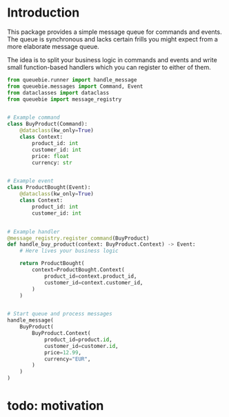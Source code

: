 # Introduction

This package provides a simple message queue for commands and events. The queue is synchronous and lacks certain frills
you might expect from a more elaborate message queue.

The idea is to split your business logic in commands and events and write small function-based handlers which you can
register to either of them.

```python
from queuebie.runner import handle_message
from queuebie.messages import Command, Event
from dataclasses import dataclass
from queuebie import message_registry


# Example command
class BuyProduct(Command):
    @dataclass(kw_only=True)
    class Context:
        product_id: int
        customer_id: int
        price: float
        currency: str


# Example event
class ProductBought(Event):
    @dataclass(kw_only=True)
    class Context:
        product_id: int
        customer_id: int


# Example handler
@message_registry.register_command(BuyProduct)
def handle_buy_product(context: BuyProduct.Context) -> Event:
    # Here lives your business logic

    return ProductBought(
        context=ProductBought.Context(
            product_id=context.product_id,
            customer_id=context.customer_id,
        )
    )


# Start queue and process messages
handle_message(
    BuyProduct(
        BuyProduct.Context(
            product_id=product.id,
            customer_id=customer.id,
            price=12.99,
            currency="EUR",
        )
    )
)
```

# todo: motivation
